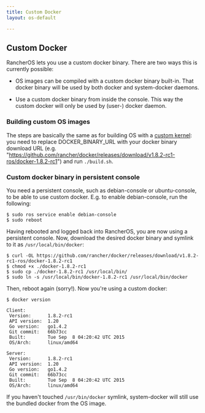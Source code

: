 ```yaml
---
title: Custom Docker
layout: os-default

---
```


## Custom Docker

RancherOS lets you use a custom docker binary. There are two ways this is currently possible:

- OS images can be compiled with a custom docker binary built-in. That docker binary will be used by both docker and system-docker daemons.

- Use a custom docker binary from inside the console. This way the custom docker will only be used by (user-) docker daemon. 


### Building custom OS images

The steps are basically the same as for building OS with a [custom kernel](/os/configuration/custom-kernels): you need to replace DOCKER_BINARY_URL with your docker binary download URL (e.g. "https://github.com/rancher/docker/releases/download/v1.8.2-rc1-ros/docker-1.8.2-rc1") and run `./build.sh`. 


### Custom docker binary in persistent console

You need a persistent console, such as debian-console or ubuntu-console, to be able to use custom docker. E.g. to enable debian-console, run the following:

```
$ sudo ros service enable debian-console
$ sudo reboot
```

Having rebooted and logged back into RancherOS, you are now using a persistent console. Now, download the desired docker binary and symlink to it as `/usr/local/bin/docker`: 

```
$ curl -OL https://github.com/rancher/docker/releases/download/v1.8.2-rc1-ros/docker-1.8.2-rc1
$ chmod +x ./docker-1.8.2-rc1
$ sudo cp ./docker-1.8.2-rc1 /usr/local/bin/ 
$ sudo ln -s /usr/local/bin/docker-1.8.2-rc1 /usr/local/bin/docker 
```

Then, reboot again (sorry!). Now you're using a custom docker:

```
$ docker version

Client:
 Version:      1.8.2-rc1
 API version:  1.20
 Go version:   go1.4.2
 Git commit:   66b73cc
 Built:        Tue Sep  8 04:20:42 UTC 2015
 OS/Arch:      linux/amd64

Server:
 Version:      1.8.2-rc1
 API version:  1.20
 Go version:   go1.4.2
 Git commit:   66b73cc
 Built:        Tue Sep  8 04:20:42 UTC 2015
 OS/Arch:      linux/amd64
```

If you haven't touched `/usr/bin/docker` symlink, system-docker will still use the bundled docker from the OS image.
